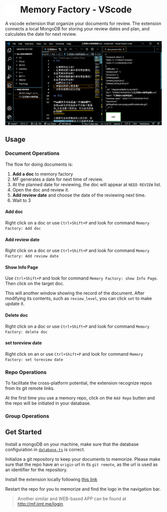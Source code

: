 # <img style="float: left;" src="media/ji.svg" height="35"> &nbsp;&nbsp;Memory Factory - VScode

A vscode extension that organize your documents for review. The extension connects a local MongoDB for storing your review dates and plan, and calculates the date for next review.

![](media/example.png)

## Usage

### Document Operations

The flow for doing documents is:

1. **Add a doc** to memory factory
2. MF generates a date for next time of review.
3. At the planned date for reviewing, the doc will appear at `NEED REVIEW` list.
4. Open the doc and review it. 
5. **Add review date** and choose the date of the reviewing next time.
6. Wait to 3

#### Add doc

Right click on a doc or use `Ctrl+Shift+P` and look for command `Memory Factory: Add doc`

#### Add review date

Right click on a doc or use `Ctrl+Shift+P` and look for command `Memory Factory: Add review date`

#### Show Info Page

Use `Ctrl+Shift+P` and look for command `Memory Factory: show Info Page`. Then click on the target doc.

This will another window showing the record of the document. After modifying its contents, such as `review_level`, you can click `set` to make update it.

#### Delete doc

Right click on a doc or use `Ctrl+Shift+P` and look for command `Memory Factory: delete doc`

#### set toreview date

Right click on an or use `Ctrl+Shift+P` and look for command `Memory Factory: set toreview date`

### Repo Operations

To facilitate the cross-platform potential, the extension recognize repos from its git remote links.

At the first time you use a memory repo, click on the `Add Repo` butten and the repo will be initiated in your database.

### Group Operations


## Get Started

Install a mongoDB on your machine, make sure that the database configuration in [`database.ts`](./src/database.ts) is correct.

Initialize a git repository to keep your documents to memorize. Please make sure that the repo have an `origin` url in its `git remote`, as the url is used as an identifier for the repository.

Install the extension locally following [this link](https://vscode-docs.readthedocs.io/en/stable/extensions/install-extension/)

Restart the repo for you to memorize and find the logo in the navigation bar.


> Another similar and WEB-based APP can be found at http://mf.iimt.me/login.
